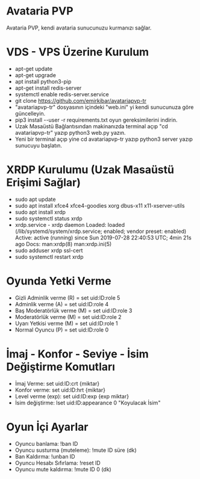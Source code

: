 # Avataria  PVP
Avataria PVP, kendi avataria sunucunuzu kurmanızı sağlar.

# VDS - VPS Üzerine Kurulum
- apt-get update
- apt-get upgrade
- apt install python3-pip
- apt-get install redis-server
- systemctl enable redis-server.service
- git clone https://github.com/emirkibar/avatariapvp-tr
- "avatariapvp-tr" dosyasının içindeki "web.ini" yi kendi sunucunuza göre güncelleyin.
- pip3 install --user -r requirements.txt  oyun gereksimilerini indirin.
- Uzak Masaüstü Bağlantısından makinanızda terminal açıp "cd avatariapvp-tr" yazıp python3 web.py yazın.
- Yeni bir terminal açıp yine cd avatariapvp-tr yazıp python3 server yazıp sunucuyu başlatın.

# XRDP Kurulumu (Uzak Masaüstü Erişimi Sağlar)
- sudo apt update
- sudo apt install xfce4 xfce4-goodies xorg dbus-x11 x11-xserver-utils
- sudo apt install xrdp 
- sudo systemctl status xrdp
- xrdp.service - xrdp daemon
   Loaded: loaded (/lib/systemd/system/xrdp.service; enabled; vendor preset: enabled)
   Active: active (running) since Sun 2019-07-28 22:40:53 UTC; 4min 21s ago
     Docs: man:xrdp(8)
           man:xrdp.ini(5)
- sudo adduser xrdp ssl-cert  
- sudo systemctl restart xrdp

# Oyunda Yetki Verme
- Gizli Adminlik verme (R) = set uid:ID:role 5
- Adminlik verme (A) = set uid:ID:role 4
- Baş Moderatörlük verme (M) = set uid:ID:role 3
- Moderatörlük verme (M) = set uid:ID:role 2
- Uyarı Yetkisi verme (M) = set uid:ID:role 1
- Normal Oyuncu (P) = set uid:ID:role 0

# İmaj - Konfor - Seviye - İsim Değiştirme Komutları
- İmaj Verme: set uid:ID:crt {miktar}
- Konfor verme: set uid:ID:hrt {miktar}
- Level verme (exp): set uid:ID:exp {exp miktar}
- İsim değiştirme: lset uid:ID:appearance 0 "Koyulacak İsim"

# Oyun İçi Ayarlar
- Oyuncu banlama: !ban ID 
- Oyuncu susturma (muteleme): !mute ID süre (dk)
- Ban Kaldırma: !unban ID
- Oyuncu Hesabı Sıfırlama: !reset ID
- Oyuncu mute kaldırma: !mute ID 0 (dk)




